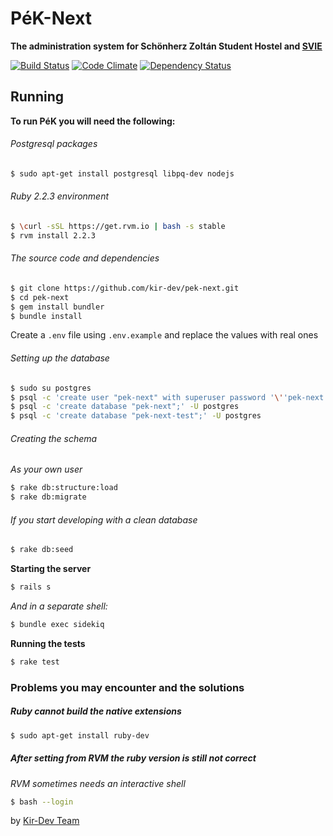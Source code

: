 # PéK-Next

**The administration system for Schönherz Zoltán Student Hostel and [SVIE](http://svie.hu/)**

[![Build Status](https://travis-ci.org/kir-dev/pek-next.png?branch=master)](https://travis-ci.org/kir-dev/pek-next)
[![Code Climate](https://codeclimate.com/github/kir-dev/pek-next.png)](https://codeclimate.com/github/kir-dev/pek-next)
[![Dependency Status](https://gemnasium.com/kir-dev/pek-next.png)](https://gemnasium.com/kir-dev/pek-next)

## Running

**To run PéK you will need the following:**

###### Postgresql packages

```bash
$ sudo apt-get install postgresql libpq-dev nodejs
```

###### Ruby 2.2.3 environment

```bash
$ \curl -sSL https://get.rvm.io | bash -s stable
$ rvm install 2.2.3
```

###### The source code and dependencies

```bash
$ git clone https://github.com/kir-dev/pek-next.git
$ cd pek-next
$ gem install bundler
$ bundle install
```

Create a `.env` file using `.env.example` and replace the values with real ones

###### Setting up the database

```bash
$ sudo su postgres
$ psql -c 'create user "pek-next" with superuser password '\''pek-next'\'';'
$ psql -c 'create database "pek-next";' -U postgres
$ psql -c 'create database "pek-next-test";' -U postgres
```

###### Creating the schema

_As your own user_

```bash
$ rake db:structure:load
$ rake db:migrate
```

###### If you start developing with a clean database

```bash
$ rake db:seed
```

**Starting the server**

```bash
$ rails s
```

_And in a separate shell:_

```bash
$ bundle exec sidekiq
```

**Running the tests**

```bash
$ rake test
```

### Problems you may encounter and the solutions

##### Ruby cannot build the native extensions

```bash
$ sudo apt-get install ruby-dev
```

##### After setting from RVM the ruby version is still not correct

_RVM sometimes needs an interactive shell_

```bash
$ bash --login
```

by [Kir-Dev Team](http://kir-dev.sch.bme.hu/)

